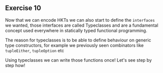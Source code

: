 ## Exercise 10

Now that we can encode HKTs we can also start to define the `interfaces` we wanted, those interfaces are called Typeclasses and are a fundamental concept used everywhere in statically typed functional programming.

The reason for typeclasses is to be able to define behaviour on generic type constructors, for example we previously seen combinators like `tupleEither`, `tupleOption` etc

Using typeclasses we can write those functions once! Let's see step by step how!
